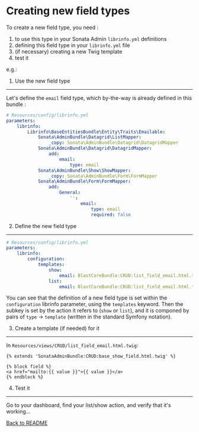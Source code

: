 Creating new field types
=========================

To create a new field type, you need :

1. to use this type in your Sonata Admin ```librinfo.yml``` definitions
2. defining this field type in your ```librinfo.yml``` file
3. (if necessary) creating a new Twig template
4. test it

e.g.:

1. Use the new field type
-------------------------

Let's define the ```email``` field type, which by-the-way is already defined in this bundle :

```yaml
# Resources/config/librinfo.yml
parameters:
    librinfo:
        Librinfo\BaseEntitiesBundle\Entity\Traits\Emailable:
            Sonata\AdminBundle\Datagrid\ListMapper:
                _copy: Sonata\AdminBundle\Datagrid\DatagridMapper
            Sonata\AdminBundle\Datagrid\DatagridMapper:
                add:
                    email:
                        type: email
            Sonata\AdminBundle\Show\ShowMapper:
                _copy: Sonata\AdminBundle\Form\FormMapper
            Sonata\AdminBundle\Form\FormMapper:
                add:
                    General:
                        '':
                            email:
                                type: email
                                required: false
```

2. Define the new field type
----------------------------

```yaml
# Resources/config/librinfo.yml
parameters:
    librinfo:
        configuration:
            templates:
                show:
                    email: BlastCoreBundle:CRUD:list_field_email.html.twig
                list:
                    email: BlastCoreBundle:CRUD:list_field_email.html.twig
```

You can see that the definition of a new field type is set within the ```configuration``` librinfo parameter, using the ```templates``` keyword. Then the subkey is set by the action it refers to (```show``` or ```list```), and it is componed by pairs of ```type``` → ```template``` (written in the standard Symfony notation).

3. Create a template (if needed) for it
---------------------------------------

In ```Resources/views/CRUD/list_field_email.html.twig```:

```twig
{% extends 'SonataAdminBundle:CRUD:base_show_field.html.twig' %}

{% block field %}
<a href="mailto:{{ value }}">{{ value }}</a>
{% endblock %}
```

4. Test it
----------

Go to your dashboard, find your list/show action, and verify that it's working...

[Back to README](../../README.md)
